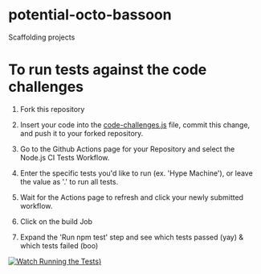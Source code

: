 # potential-octo-bassoon

Scaffolding projects


# To run tests against the code challenges

1. Fork this repository

2. Insert your code into the [code-challenges.js](code-challenges.js) file, commit this change, and push it to your forked repository.

3. Go to the Github Actions page for your Repository and select the Node.js CI Tests Workflow.

4. Enter the specific tests you'd like to run (ex. 'Hype Machine'), or leave the value as '.' to run all tests.

5. Wait for the Actions page to refresh and click your newly submitted workflow.

6. Click on the build Job

7. Expand the 'Run npm test' step and see which tests passed (yay) & which tests failed (boo)

[![Watch Running the Tests](media/actions_test.gif))](actions_test.mp4)
